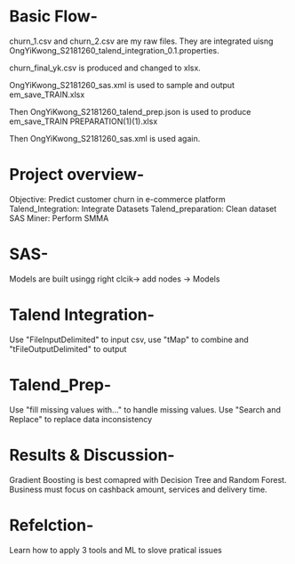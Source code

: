 # Basic Flow-
churn_1.csv and churn_2.csv are my raw files. They are integrated uisng OngYiKwong_S2181260_talend_integration_0.1.properties.

churn_final_yk.csv is produced and changed to xlsx.

OngYiKwong_S2181260_sas.xml is used to sample and output em_save_TRAIN.xlsx

Then OngYiKwong_S2181260_talend_prep.json is used to produce em_save_TRAIN PREPARATION(1)(1).xlsx

Then OngYiKwong_S2181260_sas.xml is used again.

# Project overview-
Objective: Predict customer churn in e-commerce platform
Talend_Integration: Integrate Datasets
Talend_preparation: Clean dataset
SAS Miner: Perform SMMA

# SAS-
Models are built usingg right clcik-> add nodes -> Models

# Talend Integration-
Use "FileInputDelimited" to input csv, use "tMap" to combine and "tFileOutputDelimited" to output

# Talend_Prep-
Use "fill missing values with..." to handle missing values. Use "Search and Replace" to replace data inconsistency

# Results & Discussion-
Gradient Boosting is best comapred with Decision Tree and Random Forest. Business must focus on cashback amount, services and delivery time.

# Refelction-
Learn how to apply 3 tools and ML to slove pratical issues
